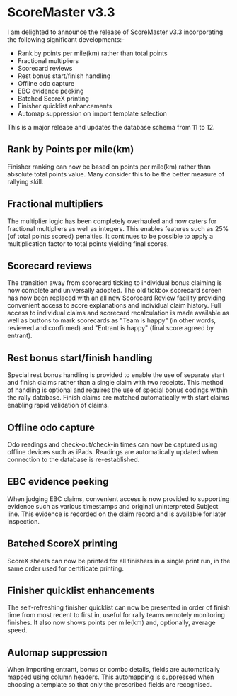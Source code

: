 # ScoreMaster v3.3

I am delighted to announce the release of ScoreMaster v3.3 incorporating the following significant developments:-

- Rank by points per mile(km) rather than total points
- Fractional multipliers
- Scorecard reviews
- Rest bonus start/finish handling
- Offline odo capture
- EBC evidence peeking
- Batched ScoreX printing
- Finisher quicklist enhancements
- Automap suppression on import template selection

This is a major release and updates the database schema from 11 to 12.

## Rank by Points per mile(km)
Finisher ranking can now be based on points per mile(km) rather than absolute total points value. Many consider this to be the better measure of rallying skill.

## Fractional multipliers
The multiplier logic has been completely overhauled and now caters for fractional multipliers as well as integers. This enables features such as 25% (of total points scored) penalties. It continues to be possible to apply a multiplication factor to total points yielding final scores.

## Scorecard reviews
The transition away from scorecard ticking to individual bonus claiming is now complete and universally adopted. The old tickbox scorecard screen has now been replaced with an all new Scorecard Review facility providing convenient access to score explanations and individual claim history. Full access to individual claims and scorecard recalculation is made available as well as buttons to mark scorecards as "Team is happy" (in other words, reviewed and confirmed) and "Entrant is happy" (final score agreed by entrant).

## Rest bonus start/finish handling
Special rest bonus handling is provided to enable the use of separate start and finish claims rather than a single claim with two receipts. This method of handling is optional and requires the use of special bonus codings within the rally database. Finish claims are matched automatically with start claims enabling rapid validation of claims.

## Offline odo capture
Odo readings and check-out/check-in times can now be captured using offline devices such as iPads. Readings are automatically updated when connection to the database is re-established.

## EBC evidence peeking
When judging EBC claims, convenient access is now provided to supporting evidence such as various timestamps and original uninterpreted Subject line. This evidence is recorded on the claim record and is available for later inspection.

## Batched ScoreX printing
ScoreX sheets can now be printed for all finishers in a single print run, in the same order used for certificate printing.

## Finisher quicklist enhancements
The self-refreshing finisher quicklist can now be presented in order of finish time from most recent to first in, useful for rally teams remotely monitoring finishes.
It also now shows points per mile(km) and, optionally, average speed.

## Automap suppression
When importing entrant, bonus or combo details, fields are automatically mapped using column headers. This automapping is suppressed when choosing a template so that only the prescribed fields are recognised.

